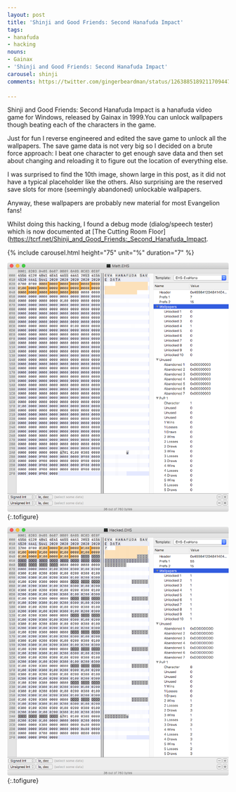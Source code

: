 ```yaml
---
layout: post
title: 'Shinji and Good Friends: Second Hanafuda Impact'
tags:
- hanafuda
- hacking
nouns:
- Gainax
- 'Shinji and Good Friends: Second Hanafuda Impact'
carousel: shinji
comments: https://twitter.com/gingerbeardman/status/1263885189211709447

---
```


Shinji and Good Friends: Second Hanafuda Impact is a hanafuda video game for Windows, released by Gainax in 1999.You can unlock wallpapers though beating each of the characters in the game. 

Just for fun I reverse engineered and edited the save game to unlock all the wallpapers. The save game data is not very big so I decided on a brute force approach: I beat one character to get enough save data and then set about changing and reloading it to figure out the location of everything else.

I was surprised to find the 10th image, shown large in this post, as it did not have a typical placeholder like the others. Also surprising are the reserved save slots for more (seemingly abandoned) unlockable wallpapers. 

Anyway, these wallpapers are probably new material for most Evangelion fans!

Whilst doing this hacking, I found a debug mode (dialog/speech tester) which is now documented at [The Cutting Room Floor](https://tcrf.net/Shinji_and_Good_Friends:_Second_Hanafuda_Impact.

{% include carousel.html height="75" unit="%" duration="7" %}

![PNG](/images/posts/shinji-new.png "New/empty save game file contents")
{:.tofigure}

![PNG](/images/posts/shinji-hacked.png "Hacked save game file contents")
{:.tofigure}
